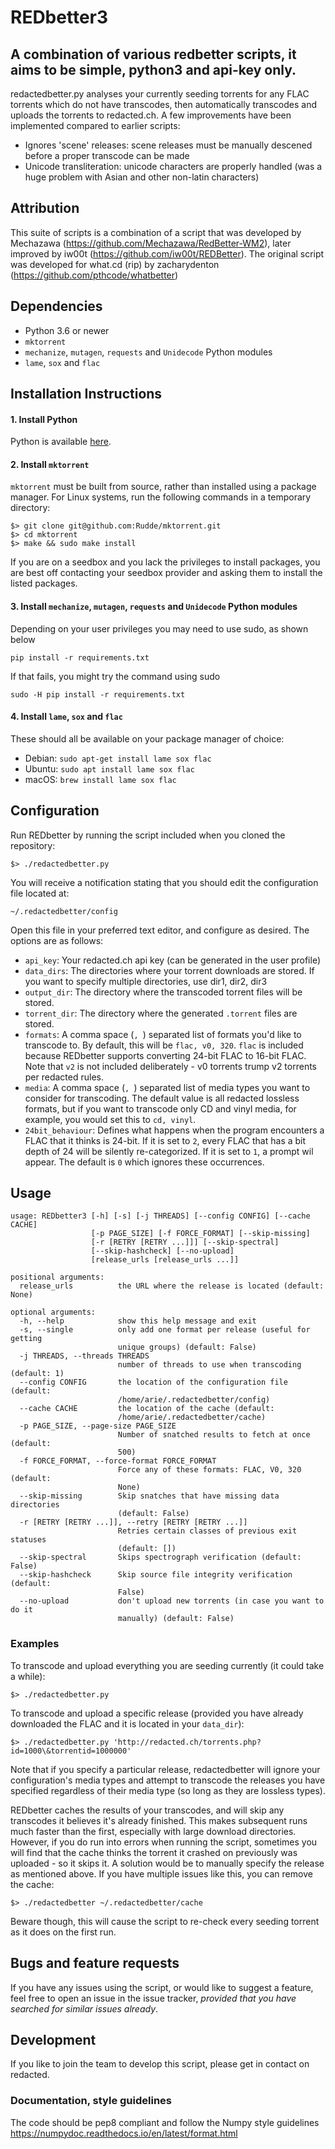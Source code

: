 # REDbetter3
A combination of various redbetter scripts, it aims to be simple, python3 and api-key only.
---
redactedbetter.py analyses your currently seeding torrents for any FLAC torrents which do not have transcodes, then automatically transcodes and uploads the torrents to redacted.ch.
A few improvements have been implemented compared to earlier scripts:
* Ignores 'scene' releases: scene releases must be manually descened before a proper transcode can be made
* Unicode transliteration: unicode characters are properly handled (was a huge problem with Asian and other non-latin characters)

## Attribution
This suite of scripts is a combination of a script that was developed by Mechazawa (https://github.com/Mechazawa/RedBetter-WM2), later improved by iw00t (https://github.com/iw00t/REDBetter). The original script was developed for what.cd (rip) by zacharydenton (https://github.com/pthcode/whatbetter)

## Dependencies

* Python 3.6 or newer
* `mktorrent`
* `mechanize`, `mutagen`, `requests` and `Unidecode` Python modules
* `lame`, `sox` and `flac`


## Installation Instructions

#### 1. Install Python

Python is available [here](https://www.python.org/downloads/).


#### 2. Install `mktorrent`

`mktorrent` must be built from source, rather than installed using a package manager. For Linux systems, run the following commands in a temporary directory:

~~~~
$> git clone git@github.com:Rudde/mktorrent.git
$> cd mktorrent
$> make && sudo make install
~~~~

If you are on a seedbox and you lack the privileges to install packages, you are best off contacting your seedbox provider and asking them to install the listed packages.

#### 3. Install `mechanize`, `mutagen`, `requests` and `Unidecode` Python modules

Depending on your user privileges you may need to use sudo, as shown below

~~~~
pip install -r requirements.txt
~~~~

If that fails, you might try the command using sudo

~~~
sudo -H pip install -r requirements.txt
~~~


#### 4. Install `lame`, `sox` and `flac`

These should all be available on your package manager of choice:
  * Debian: `sudo apt-get install lame sox flac`
  * Ubuntu: `sudo apt install lame sox flac`
  * macOS: `brew install lame sox flac`


## Configuration
Run REDbetter by running the script included when you cloned the repository:

    $> ./redactedbetter.py

You will receive a notification stating that you should edit the configuration file located at:

    ~/.redactedbetter/config

Open this file in your preferred text editor, and configure as desired. The options are as follows:
* `api_key`: Your redacted.ch api key (can be generated in the user profile)
* `data_dirs`: The directories where your torrent downloads are stored. If you want to specify multiple directories, use dir1, dir2, dir3
* `output_dir`: The directory where the transcoded torrent files will be stored.
* `torrent_dir`: The directory where the generated `.torrent` files are stored.
* `formats`: A comma space (`, `) separated list of formats you'd like to transcode to. By default, this will be `flac, v0, 320`. `flac` is included because REDbetter supports converting 24-bit FLAC to 16-bit FLAC. Note that `v2` is not included deliberately - v0 torrents trump v2 torrents per redacted rules.
* `media`: A comma space (`, `) separated list of media types you want to consider for transcoding. The default value is all redacted lossless formats, but if you want to transcode only CD and vinyl media, for example, you would set this to `cd, vinyl`.
* `24bit_behaviour`: Defines what happens when the program encounters a FLAC that it thinks is 24-bit. If it is set to `2`, every FLAC that has a bit depth of 24 will be silently re-categorized. If it is set to `1`, a prompt wil appear. The default is `0` which ignores these occurrences.

## Usage
~~~~
usage: REDbetter3 [-h] [-s] [-j THREADS] [--config CONFIG] [--cache CACHE]
                  [-p PAGE_SIZE] [-f FORCE_FORMAT] [--skip-missing]
                  [-r [RETRY [RETRY ...]]] [--skip-spectral]
                  [--skip-hashcheck] [--no-upload]
                  [release_urls [release_urls ...]]

positional arguments:
  release_urls          the URL where the release is located (default: None)

optional arguments:
  -h, --help            show this help message and exit
  -s, --single          only add one format per release (useful for getting
                        unique groups) (default: False)
  -j THREADS, --threads THREADS
                        number of threads to use when transcoding (default: 1)
  --config CONFIG       the location of the configuration file (default:
                        /home/arie/.redactedbetter/config)
  --cache CACHE         the location of the cache (default:
                        /home/arie/.redactedbetter/cache)
  -p PAGE_SIZE, --page-size PAGE_SIZE
                        Number of snatched results to fetch at once (default:
                        500)
  -f FORCE_FORMAT, --force-format FORCE_FORMAT
                        Force any of these formats: FLAC, V0, 320 (default:
                        None)
  --skip-missing        Skip snatches that have missing data directories
                        (default: False)
  -r [RETRY [RETRY ...]], --retry [RETRY [RETRY ...]]
                        Retries certain classes of previous exit statuses
                        (default: [])
  --skip-spectral       Skips spectrograph verification (default: False)
  --skip-hashcheck      Skip source file integrity verification (default:
                        False)
  --no-upload           don't upload new torrents (in case you want to do it
                        manually) (default: False)
~~~~

### Examples

To transcode and upload everything you are seeding currently (it could take a while):

    $> ./redactedbetter.py

To transcode and upload a specific release (provided you have already downloaded the FLAC and it is located in your `data_dir`):

    $> ./redactedbetter.py 'http://redacted.ch/torrents.php?id=1000\&torrentid=1000000'

Note that if you specify a particular release, redactedbetter will ignore your configuration's media types and attempt to transcode the releases you have specified regardless of their media type (so long as they are lossless types).

REDbetter caches the results of your transcodes, and will skip any transcodes it believes it's already finished. This makes subsequent runs much faster than the first, especially with large download directories. However, if you do run into errors when running the script, sometimes you will find that the cache thinks the torrent it crashed on previously was uploaded - so it skips it. A solution would be to manually specify the release as mentioned above. If you have multiple issues like this, you can remove the cache:

    $> ./redactedbetter ~/.redactedbetter/cache

Beware though, this will cause the script to re-check every seeding torrent as it does on the first run.

## Bugs and feature requests

If you have any issues using the script, or would like to suggest a feature, feel free to open an issue in the issue tracker, *provided that you have searched for similar issues already*.

## Development

If you like to join the team to develop this script, please get in contact on redacted.

### Documentation, style guidelines

The code should be pep8 compliant and follow the Numpy style guidelines https://numpydoc.readthedocs.io/en/latest/format.html
